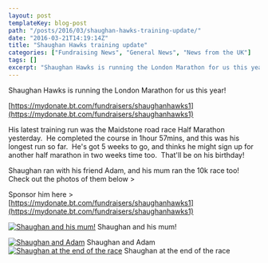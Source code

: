 ```yaml
---
layout: post
templateKey: blog-post
path: "/posts/2016/03/shaughan-hawks-training-update/"
date: "2016-03-21T14:19:14Z"
title: "Shaughan Hawks training update"
categories: ["Fundraising News", "General News", "News from the UK"]
tags: []
excerpt: "Shaughan Hawks is running the London Marathon for us this yearhttps://mydonate.bt.com/fundraisers/s..."
---
```


Shaughan Hawks is running the London Marathon for us this year!

[https://mydonate.bt.com/fundraisers/shaughanhawks1](https://mydonate.bt.com/fundraisers/shaughanhawks1)

His latest training run was the Maidstone road race Half Marathon yesterday.  He completed the course in 1hour 57mins, and this was his longest run so far.  He's got 5 weeks to go, and thinks he might sign up for another half marathon in two weeks time too.  That'll be on his birthday!

Shaughan ran with his friend Adam, and his mum ran the 10k race too!  Check out the photos of them below >

Sponsor him here > [https://mydonate.bt.com/fundraisers/shaughanhawks1](https://mydonate.bt.com/fundraisers/shaughanhawks1)

[![Shaughan and his mum!](https://www.africanvision.org.uk/africa-vision-news/wp-content/uploads/2016/03/IMG-20160320-WA0001-225x300.jpg)](https://www.africanvision.org.uk/africa-vision-news/wp-content/uploads/2016/03/IMG-20160320-WA0001.jpg) Shaughan and his mum!

[![Shaughan and Adam](https://www.africanvision.org.uk/africa-vision-news/wp-content/uploads/2016/03/IMG-20160320-WA0004-225x300.jpg)](https://www.africanvision.org.uk/africa-vision-news/wp-content/uploads/2016/03/IMG-20160320-WA0004.jpg) Shaughan and Adam   [![Shaughan at the end of the race](https://www.africanvision.org.uk/africa-vision-news/wp-content/uploads/2016/03/IMG-20160320-WA0007-225x300.jpg)](https://www.africanvision.org.uk/africa-vision-news/wp-content/uploads/2016/03/IMG-20160320-WA0007.jpg) Shaughan at the end of the race